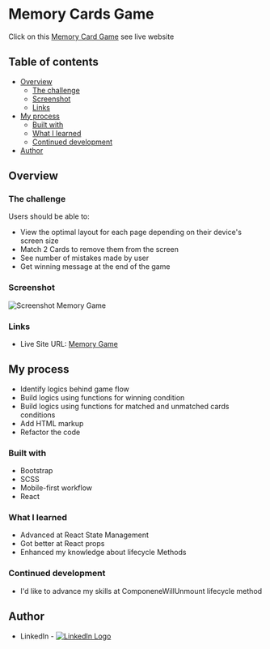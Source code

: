 # Memory Cards Game

Click on this [Memory Card Game](https://memory-cards-game-react.netlify.app) see live website 

## Table of contents

- [Overview](#overview)
  - [The challenge](#the-challenge)
  - [Screenshot](#screenshot)
  - [Links](#links)
- [My process](#my-process)
  - [Built with](#built-with)
  - [What I learned](#what-i-learned)
  - [Continued development](#continued-development)
- [Author](#author)

## Overview

### The challenge

Users should be able to:

- View the optimal layout for each page depending on their device's screen size
- Match 2 Cards to remove them from the screen
- See number of mistakes made by user
- Get winning message at the end of the game

### Screenshot

![Screenshot Memory Game](https://user-images.githubusercontent.com/101958139/190836524-1994789a-90fb-4968-b58d-03b36e2e0a0e.png)

### Links

- Live Site URL: [Memory Game](https://memory-cards-game-react.netlify.app)

## My process

- Identify logics behind game flow
- Build logics using functions for winning condition
- Build logics using functions for matched and unmatched cards conditions
- Add HTML markup
- Refactor the code

### Built with

- Bootstrap
- SCSS
- Mobile-first workflow
- React

### What I learned

- Advanced at React State Management
- Got better at React props
- Enhanced my knowledge about lifecycle Methods

### Continued development

- I'd like to advance my skills at ComponeneWillUnmount lifecycle method


## Author

- LinkedIn - <a href="https://www.linkedin.com/in/vadim-fthv/">![LinkedIn Logo](https://user-images.githubusercontent.com/101958139/189750228-d0c111e2-6d7f-4fe7-8bb2-dbc13b28991e.png "LinkedIn")
</a>
